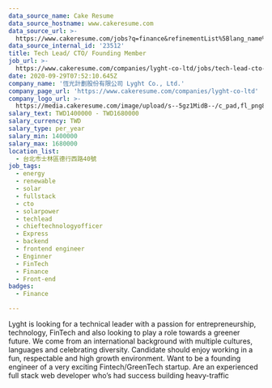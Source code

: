 ```yaml
---
data_source_name: Cake Resume
data_source_hostname: www.cakeresume.com
data_source_url: >-
  https://www.cakeresume.com/jobs?q=finance&refinementList%5Blang_name%5D%5B0%5D=English&refinementList%5Bsalary_type%5D=per_year&range%5Bsalary_range%5D%5Bmin%5D=1000000&page=3
data_source_internal_id: '23512'
title: Tech Lead/ CTO/ Founding Member
job_url: >-
  https://www.cakeresume.com/companies/lyght-co-ltd/jobs/tech-lead-cto-founding-member
date: 2020-09-29T07:52:10.645Z
company_name: '恆光計劃股份有限公司 Lyght Co., Ltd.'
company_page_url: 'https://www.cakeresume.com/companies/lyght-co-ltd'
company_logo_url: >-
  https://media.cakeresume.com/image/upload/s--5gz1MidB--/c_pad,fl_png8,h_200,w_200/v1601365347/snhwtmaddpefewk1vcyn.png
salary_text: TWD1400000 - TWD1680000
salary_currency: TWD
salary_type: per_year
salary_min: 1400000
salary_max: 1680000
location_list:
  - 台北市士林區德行西路40號
job_tags:
  - energy
  - renewable
  - solar
  - fullstack
  - cto
  - solarpower
  - techlead
  - chieftechnologyofficer
  - Express
  - backend
  - frontend engineer
  - Enginner
  - FinTech
  - Finance
  - Front-end
badges:
  - Finance

---
```


Lyght is looking for a technical leader with a passion for entrepreneurship, technology, FinTech and also looking to play a role towards a greener future. We come from an international background with multiple cultures, languages and celebrating diversity. Candidate should enjoy working in a fun, respectable and high growth environment. Want to be a founding engineer of a very exciting Fintech/GreenTech startup. Are an experienced full stack web developer who’s had success building heavy-traffic